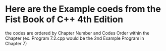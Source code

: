 # Here are the Example coeds from the Fist Book of C++ 4th Edition
the codes are ordered by Chapter Number and Codes Order within the Chapter (ex. Program 7.2.cpp would be the 2nd Example Program in Chapter 7)
